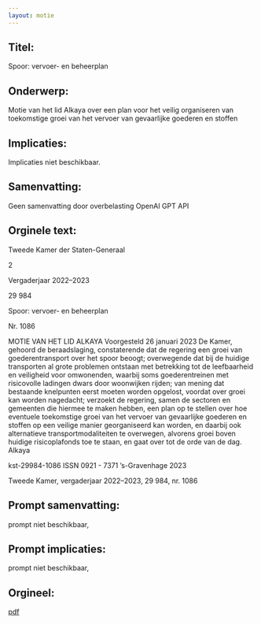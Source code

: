 ```yaml
---
layout: motie
---
```

## Titel:
Spoor: vervoer- en beheerplan
## Onderwerp:
Motie van het lid Alkaya over een plan voor het veilig organiseren van toekomstige groei van het vervoer van gevaarlijke goederen en stoffen
## Implicaties:
Implicaties niet beschikbaar.
## Samenvatting:
Geen samenvatting door overbelasting OpenAI GPT API
## Orginele text:


Tweede Kamer der Staten-Generaal

2

Vergaderjaar 2022–2023

29 984

Spoor: vervoer- en beheerplan

Nr. 1086

MOTIE VAN HET LID ALKAYA
Voorgesteld 26 januari 2023
De Kamer,
gehoord de beraadslaging,
constaterende dat de regering een groei van goederentransport over het
spoor beoogt;
overwegende dat bij de huidige transporten al grote problemen ontstaan
met betrekking tot de leefbaarheid en veiligheid voor omwonenden,
waarbij soms goederentreinen met risicovolle ladingen dwars door
woonwijken rijden;
van mening dat bestaande knelpunten eerst moeten worden opgelost,
voordat over groei kan worden nagedacht;
verzoekt de regering, samen de sectoren en gemeenten die hiermee te
maken hebben, een plan op te stellen over hoe eventuele toekomstige
groei van het vervoer van gevaarlijke goederen en stoffen op een veilige
manier georganiseerd kan worden, en daarbij ook alternatieve transportmodaliteiten te overwegen, alvorens groei boven huidige risicoplafonds
toe te staan,
en gaat over tot de orde van de dag.
Alkaya

kst-29984-1086
ISSN 0921 - 7371
’s-Gravenhage 2023

Tweede Kamer, vergaderjaar 2022–2023, 29 984, nr. 1086


## Prompt samenvatting:
prompt niet beschikbaar,

## Prompt implicaties:
prompt niet beschikbaar,
## Orgineel:
[pdf](https://gegevensmagazijn.tweedekamer.nl/OData/v4/2.0/Document(e36de907-3980-4edc-b6cd-83e7b0114de7)/resource)
